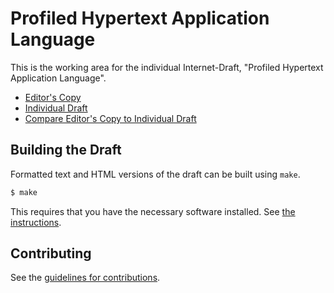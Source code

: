 # Profiled Hypertext Application Language

This is the working area for the individual Internet-Draft, "Profiled Hypertext Application Language".

* [Editor's Copy](https://phtal-org.github.io/internet-draft-phtal/#go.draft-montoya-phtal-latest.html)
* [Individual Draft](https://tools.ietf.org/html/draft-montoya-phtal-latest)
* [Compare Editor's Copy to Individual Draft](https://phtal-org.github.io/internet-draft-phtal/#go.draft-montoya-phtal-latest.diff)

## Building the Draft

Formatted text and HTML versions of the draft can be built using `make`.

```sh
$ make
```

This requires that you have the necessary software installed.  See
[the instructions](https://github.com/martinthomson/i-d-template/blob/master/doc/SETUP.md).


## Contributing

See the
[guidelines for contributions](https://github.com/phtal-org/internet-draft-phtal/blob/master/CONTRIBUTING.md).
